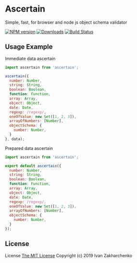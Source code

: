 # Ascertain

Simple, fast, for browser and node js object schema validator

[![NPM version][npm-image]][npm-url]
[![Downloads][downloads-image]][npm-url]
[![Build Status][travis-image]][travis-url]

## Usage Example

Immediate data ascertain
```js
import ascertain from 'ascertain';

ascertain({
  number: Number,
  string: String,
  boolean: Boolean,
  function: Function,
  array: Array,
  object: Object,
  date: Date,
  regexp: /regexp/,
  oneOfValue: new Set([1, 2, 3]),
  arrayOfNumbers: [Number],
  objectSchema: {
    number: Number,
  }
}, data);
```

Prepared data ascertain
```js
import ascertain from 'ascertain';

export default ascertain({
  number: Number,
  string: String,
  boolean: Boolean,
  function: Function,
  array: Array,
  object: Object,
  date: Date,
  regexp: /regexp/,
  oneOfValue: new Set([1, 2, 3]),
  arrayOfNumbers: [Number],
  objectSchema: {
    number: Number,
  }
});
```

## License
License [The MIT License](http://opensource.org/licenses/MIT)
Copyright (c) 2019 Ivan Zakharchenko

[downloads-image]: https://img.shields.io/npm/dm/ascertain.svg
[npm-url]: https://www.npmjs.com/package/ascertain
[npm-image]: https://img.shields.io/npm/v/ascertain.svg
[travis-url]: https://travis-ci.org/3axap4eHko/ascertain
[travis-image]: https://img.shields.io/travis/3axap4eHko/ascertain/master.svg
